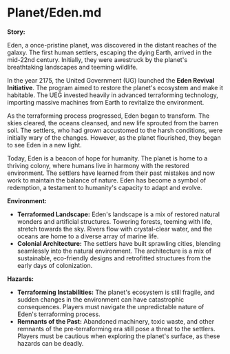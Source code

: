 # Planet/Eden.md

**Story:**

Eden, a once-pristine planet, was discovered in the distant reaches of the galaxy. The first human settlers, escaping the dying Earth, arrived in the mid-22nd century. Initially, they were awestruck by the planet's breathtaking landscapes and teeming wildlife.

In the year 2175, the United Government (UG) launched the **Eden Revival Initiative**. The program aimed to restore the planet's ecosystem and make it habitable. The UEG invested heavily in advanced terraforming technology, importing massive machines from Earth to revitalize the environment.

As the terraforming process progressed, Eden began to transform. The skies cleared, the oceans cleansed, and new life sprouted from the barren soil. The settlers, who had grown accustomed to the harsh conditions, were initially wary of the changes. However, as the planet flourished, they began to see Eden in a new light.

Today, Eden is a beacon of hope for humanity. The planet is home to a thriving colony, where humans live in harmony with the restored environment. The settlers have learned from their past mistakes and now work to maintain the balance of nature. Eden has become a symbol of redemption, a testament to humanity's capacity to adapt and evolve.

**Environment:**

- **Terraformed Landscape:** Eden's landscape is a mix of restored natural wonders and artificial structures. Towering forests, teeming with life, stretch towards the sky. Rivers flow with crystal-clear water, and the oceans are home to a diverse array of marine life.
- **Colonial Architecture:** The settlers have built sprawling cities, blending seamlessly into the natural environment. The architecture is a mix of sustainable, eco-friendly designs and retrofitted structures from the early days of colonization.

**Hazards:**

- **Terraforming Instabilities:** The planet's ecosystem is still fragile, and sudden changes in the environment can have catastrophic consequences. Players must navigate the unpredictable nature of Eden's terraforming process.
- **Remnants of the Past:** Abandoned machinery, toxic waste, and other remnants of the pre-terraforming era still pose a threat to the settlers. Players must be cautious when exploring the planet's surface, as these hazards can be deadly.
